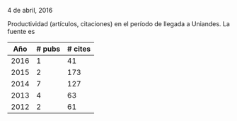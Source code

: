 4 de abril, 2016

Productividad (artículos, citaciones) en el período de llegada a
Uniandes. La fuente es 

|Año |# pubs|# cites|
|----|------|-------|
|2016| 1    | 41    |
|2015| 2    | 173   |
|2014| 7    | 127   |
|2013| 4    | 63    | 
|2012| 2    | 61    |

